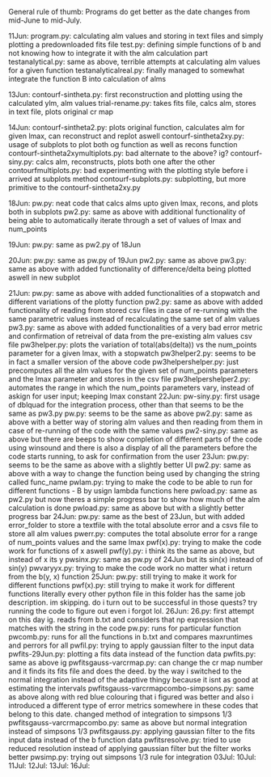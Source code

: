 General rule of thumb: Programs do get better as the date changes from mid-June to mid-July.

11Jun:
    program.py:
        calculating alm values and storing in text files and simply plotting a predownloaded fits file
    test.py:
        defining simple functions of b and not knowing how to integrate it with the alm calculation part
    testanalytical.py:
        same as above, terrible attempts at calculating alm values for a given function
    testanalyticalreal.py:
        finally managed to somewhat integrate the function B into calculation of alms

13Jun:
    contourf-sintheta.py:
        first reconstruction and plotting using the calculated ylm, alm values
    trial-rename.py:
        takes fits file, calcs alm, stores in text file, plots original cr map

14Jun:
    contourf-sintheta2.py:
        plots original function, calculates alm for given lmax, can reconstruct and replot aswell
    contourf-sintheta2xy.py:
        usage of subplots to plot both og function as well as recons function
    contourf-sintheta2xymultiplots.py:
        bad alternate to the above? ig?
    contourf-siny.py:
        calcs alm, reconstructs, plots both one after the other
    contourfmultiplots.py:
        bad experimenting with the plotting style before i arrived at subplots method
    contourf-subplots.py:
        subplotting, but more primitive to the contourf-sintheta2xy.py

18Jun:
    pw.py:
        neat code that calcs alms upto given lmax, recons, and plots both in subplots
    pw2.py:
        same as above with additional functionality of being able to automatically iterate through a set of values of lmax and num_points

19Jun:
    pw.py:
        same as pw2.py of 18Jun

20Jun:
    pw.py:
        same as pw.py of 19Jun
    pw2.py:
        same as above
    pw3.py:
        same as above with added functionality of difference/delta being plotted aswell in new subplot

21Jun:
    pw.py:
        same as above with added functionalities of a stopwatch and different variations of the plotty function
    pw2.py:
        same as above with added functionality of reading from stored csv files in case of re-running with the same parametric values instead of recalculating the same set of alm values
    pw3.py:
        same as above with added functionalities of a very bad error metric and confirmation of retreival of data from the pre-existing alm values csv file
    pw3helper.py:
        plots the variation of total(abs(delta)) vs the num_points parameter for a given lmax, with a stopwatch
    pw3helper2.py:
        seems to be in fact a smaller version of the above code
    pw3helpershelper.py:
        just precomputes all the alm values for the given set of num_points parameters and the lmax parameter and stores in the csv file
    pw3helpershelper2.py:
        automates the range in which the num_points parameters vary, instead of askign for user input; keeping lmax constant
22Jun:
    pw-siny.py:
        first usage of dblquad for the integration process, other than that seems to be the same as pw3.py
    pw.py:
        seems to be the same as above
    pw2.py:
        same as above with a better way of storing alm values and then reading from them in case of re-running of the code with the same values
    pw2-siny.py:
        same as above but there are beeps to show completion of different parts of the code using winsound and there is also a display of all the parameters before the code starts running, to ask for confirmation from the user
23Jun:
    pw.py:
        seems to be the same as above with a slightly better UI
    pw2.py:
        same as above with a way to change the function being used by changing the string called func_name
    pwlam.py:
        trying to make the code to be able to run for different functions - B by usign lambda functions here
    pwload.py:
        same as pw2.py but now theres a simple progress bar to show how much of the alm calculation is done
    pwload.py:
        same as above but with a slightly better progress bar
24Jun:
    pw.py:
        same as the best of 23Jun, but with added error_folder to store a textfile with the total absolute error and a csvs file to store all alm values
    pwerr.py:
        computes the total absolute error for a range of num_points values and the same lmax
    pwf(x).py:
        trying to make the code work for functions of x aswell
    pwf(y).py:
        i think its the same as above, but instead of x its y
    pwsinx.py:
        same as pw.py of 24Jun but its sin(x) instead of sin(y)
    pwvaryyx.py:
        trying to make the code work no matter what i return from the b(y, x) function
25Jun:
    pw.py:
        still trying to make it work for different functions
    pwf(x).py:
        still trying to make it work for different functions
    literally every other python file in this folder has the same job description. im skipping.
    do i turn out to be successful in those quests? try running the code to figure out even i forgot lol.
26Jun:
    26.py:
        first attempt on this day ig. reads from b.txt and considers that np expression that matches with the string in the code
    pw.py:
        runs for particular function
    pwcomb.py:
        runs for all the functions in b.txt and compares maxruntimes and perrors for all
    pwfil.py:
        trying to apply gaussian filter to the input data
    pwfits-29Jun.py:
        plotting a fits data instead of the function data
    pwfits.py:
        same as above ig
    pwfitsgauss-varcrmap.py:
        can change the cr map number and it finds its fits file and does the deed. by the way i switched to the normal integration instead of the adaptive thingy because it isnt as good at estimating the intervals
    pwfitsgauss-varcrmapcombo-simpsons.py:
        same as above along with red blue colouring that i figured was better and also i introduced a different type of error metrics somewhere in these codes that belong to this date. changed method of integration to simpsons 1/3
    pwfitsgauss-varcrmapcombo.py:
        same as above but normal integration instead of simpsons 1/3
    pwfitsgauss.py:
        applying gaussian filter to the fits input data instead of the b function data
    pwfitsresolve.py:
        tried to use reduced resolution instead of applying gaussian filter but the filter works better
    pwsimp.py:
        trying out simpsons 1/3 rule for integration
03Jul:
10Jul:
11Jul:
12Jul:
13Jul:
16Jul:
